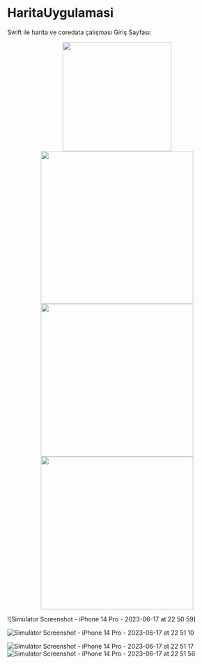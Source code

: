 # HaritaUygulamasi
Swift ile harita ve coredata çalışması
Giriş Sayfası: 
<p align="center">
  <img src="(https://github.com/sevketugurel/HaritaUygulamasi/assets/118289177/6c0be204-cd2d-421f-ae73-d3027b7b65f6)" width="250"> 
  <img src="(https://github.com/sevketugurel/HaritaUygulamasi/assets/118289177/5ff9dcf5-95c2-4657-963c-9b33471d4406))" width="350" > 
  <img src="(https://github.com/sevketugurel/HaritaUygulamasi/assets/118289177/5ff9dcf5-95c2-4657-963c-9b33471d4406))" width="350" > 
   <img src="(https://github.com/sevketugurel/HaritaUygulamasi/assets/118289177/5ff9dcf5-95c2-4657-963c-9b33471d4406))" width="350" > 
  
  
</p>![Simulator Screenshot - iPhone 14 Pro - 2023-06-17 at 22 50 59]





![Simulator Screenshot - iPhone 14 Pro - 2023-06-17 at 22 51 10](https://github.com/sevketugurel/HaritaUygulamasi/assets/118289177/5ff9dcf5-95c2-4657-963c-9b33471d4406)

![Simulator Screenshot - iPhone 14 Pro - 2023-06-17 at 22 51 17](https://github.com/sevketugurel/HaritaUygulamasi/assets/118289177/f56d3fce-8458-440c-a727-cd724029e155)
![Simulator Screenshot - iPhone 14 Pro - 2023-06-17 at 22 51 56](https://github.com/sevketugurel/HaritaUygulamasi/assets/118289177/dd43877c-0f72-4f68-a9a0-30d858182230)



